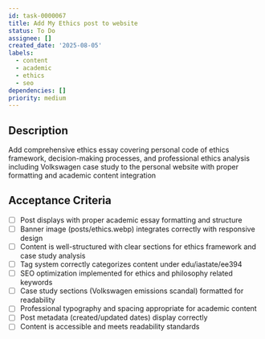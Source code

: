 ```yaml
---
id: task-0000067
title: Add My Ethics post to website
status: To Do
assignee: []
created_date: '2025-08-05'
labels:
  - content
  - academic
  - ethics
  - seo
dependencies: []
priority: medium
---
```


## Description

Add comprehensive ethics essay covering personal code of ethics framework, decision-making processes, and professional ethics analysis including Volkswagen case study to the personal website with proper formatting and academic content integration

## Acceptance Criteria

- [ ] Post displays with proper academic essay formatting and structure
- [ ] Banner image (posts/ethics.webp) integrates correctly with responsive design
- [ ] Content is well-structured with clear sections for ethics framework and case study analysis
- [ ] Tag system correctly categorizes content under edu/iastate/ee394
- [ ] SEO optimization implemented for ethics and philosophy related keywords
- [ ] Case study sections (Volkswagen emissions scandal) formatted for readability
- [ ] Professional typography and spacing appropriate for academic content
- [ ] Post metadata (created/updated dates) display correctly
- [ ] Content is accessible and meets readability standards

